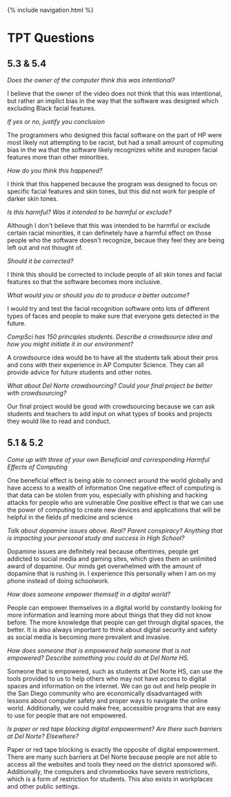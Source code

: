 {% include navigation.html %}

# TPT Questions

## 5.3 & 5.4
_Does the owner of the computer think this was intentional?_

I believe that the owner of the video does not think that this was intentional, but rather an implict bias in the way that the software was designed which excluding Black facial features. 

_If yes or no, justify you conclusion_

The programmers who designed this facial software on the part of HP were most likely not attempting to be racist, but had a small amount of copmuting bias in the wa that the software likely recognizes white and europen facial features more than other minorities. 

_How do you think this happened?_

I think that this happened because the program was designed to focus on specific facial features and skin tones, but this did not work for people of darker skin tones. 

_Is this harmful? Was it intended to be harmful or exclude?_

Although I don't believe that this was intended to be harmful or exclude certain racial minorities, it can definetely have a harmful effect on those people who the software doesn't recognize, becaue they feel they are being left out and not thought of. 

_Should it be corrected?_

I think this should be corrected to include people of all skin tones and facial features so that the software becomes more inclusive. 

_What would you or should you do to produce a better outcome?_

I would try and test the facial recognition software onto lots of different types of faces and people to make sure that everyone gets detected in the future. 

_CompSci has 150 principles students. Describe a crowdsource idea and how you might initiate it in our environment?_

A crowdsource idea would be to have all the students talk about their pros and cons with their experience in AP Computer Science. They can all provide advice for future students and other notes. 

_What about Del Norte crowdsourcing? Could your final project be better with crowdsourcing?_

Our final project would be good with crowdsourcing because we can ask students and teachers to add input on what types of books and projects they would like to read and conduct. 



## 5.1 & 5.2
_Come up with three of your own Beneficial and corresponding Harmful Effects of Computing_

One beneficial effect is being able to connect around the world globally and have access to a wealth of information
One negative effect of computing is that data can be stolen from you, especially with phishing and hacking attacks for people who are vulnerable
One positive effect is that we can use the power of computing to create new devices and applications that will be helpful in the fields pf medicine and science

_Talk about dopamine issues above. Real? Parent conspiracy? Anything that is impacting your personal study and success in High School?_

Dopamine issues are definitely real because oftentimes, people get addicted to social media and gaming sites, which gives them an unlimited award of dopamine. Our minds get overwhelmed with the amount of dopamine that is rushing in. I experience this personally when I am on my phone instead of doing schoolwork. 

_How does someone empower themself in a digital world?_

People can empower themselves in a digital world by constantly looking for more information and learning more about things that they did not know before. The more knowledge that people can get through digital spaces, the better. It is also always important to think about digital security and safety as social media is becoming more prevalent and invasive. 

_How does someone that is empowered help someone that is not empowered? Describe something you could do at Del Norte HS._

Someone that is empowered, such as students at Del Norte HS, can use the tools provided to us to help others who may not have access to digital spaces and information on the internet. We can go out and help people in the San Diego community who are economically disadvantaged with lessons about computer safety and proper ways to navigate the online world. Additionally, we could make free, accessible programs that are easy to use for people that are not empowered. 

_Is paper or red tape blocking digital empowerment? Are there such barriers at Del Norte? Elsewhere?_

Paper or red tape blocking is exactly the opposite of digital empowerment. There are many such barriers at Del Norte because people are not able to access all the websites and tools they need on the district sponsored wifi. Additionally, the computers and chromebooks have severe restrictions, which is a form of restriction for students. This also exists in workplaces and other public settings. 
